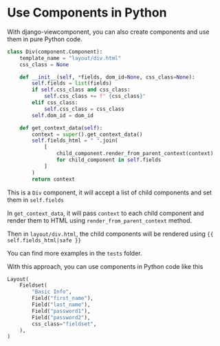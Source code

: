 # Use Components in Python

With django-viewcomponent, you can also create components and use them in pure Python code.

```python
class Div(component.Component):
    template_name = "layout/div.html"
    css_class = None

    def __init__(self, *fields, dom_id=None, css_class=None):
        self.fields = list(fields)
        if self.css_class and css_class:
            self.css_class += f" {css_class}"
        elif css_class:
            self.css_class = css_class
        self.dom_id = dom_id

    def get_context_data(self):
        context = super().get_context_data()
        self.fields_html = " ".join(
            [
                child_component.render_from_parent_context(context)
                for child_component in self.fields
            ]
        )
        return context
```

This is a `Div` component, it will accept a list of child components and set them in `self.fields`

In `get_context_data`, it will pass `context` to each child component and render them to HTML using `render_from_parent_context` method.

Then in `layout/div.html`, the child components will be rendered using `{{ self.fields_html|safe }}`

You can find more examples in the `tests` folder.

With this approach, you can use components in Python code like this

```python
Layout(
    Fieldset(
        "Basic Info",
        Field("first_name"),
        Field("last_name"),
        Field("password1"),
        Field("password2"),
        css_class="fieldset",
    ),
)
```

